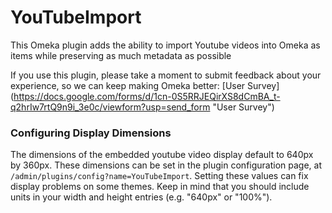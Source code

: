 # YouTubeImport
This Omeka plugin adds the ability to import Youtube videos into Omeka as items while preserving as much metadata as possible

If you use this plugin, please take a moment to submit feedback about your experience, so we can keep making Omeka better: [User Survey] (https://docs.google.com/forms/d/1cn-0S5RRJEQirXS8dCmBA_t-q2hrIw7rtQ9n9i_3e0c/viewform?usp=send_form "User Survey")

### Configuring Display Dimensions
The dimensions of the embedded youtube video display default to 640px by 360px. These dimensions can be set in the plugin configuration page, at `/admin/plugins/config?name=YouTubeImport`. Setting these values can fix display problems on some themes. Keep in mind that you should include units in your width and height entries (e.g. "640px" or "100%").
